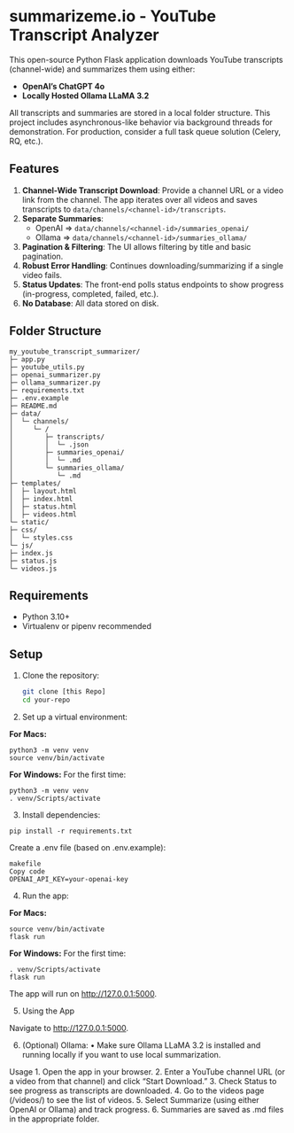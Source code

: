 # summarizeme.io - YouTube Transcript Analyzer

This open-source Python Flask application downloads YouTube transcripts (channel-wide) and summarizes them using either:
- **OpenAI’s ChatGPT 4o**  
- **Locally Hosted Ollama LLaMA 3.2**

All transcripts and summaries are stored in a local folder structure. This project includes asynchronous-like behavior via background threads for demonstration. For production, consider a full task queue solution (Celery, RQ, etc.).

## Features
1. **Channel-Wide Transcript Download**: Provide a channel URL or a video link from the channel. The app iterates over all videos and saves transcripts to `data/channels/<channel-id>/transcripts`.
2. **Separate Summaries**: 
   - OpenAI => `data/channels/<channel-id>/summaries_openai/`
   - Ollama => `data/channels/<channel-id>/summaries_ollama/`
3. **Pagination & Filtering**: The UI allows filtering by title and basic pagination.
4. **Robust Error Handling**: Continues downloading/summarizing if a single video fails.
5. **Status Updates**: The front-end polls status endpoints to show progress (in-progress, completed, failed, etc.).
6. **No Database**: All data stored on disk.

## Folder Structure
```
my_youtube_transcript_summarizer/
├─ app.py
├─ youtube_utils.py
├─ openai_summarizer.py
├─ ollama_summarizer.py
├─ requirements.txt
├─ .env.example
├─ README.md
├─ data/
│  └─ channels/
│     └─ /
│        ├─ transcripts/
│        │  └─ .json
│        ├─ summaries_openai/
│        │  └─ .md
│        └─ summaries_ollama/
│           └─ .md
├─ templates/
│  ├─ layout.html
│  ├─ index.html
│  ├─ status.html
│  ├─ videos.html
└─ static/
├─ css/
│  └─ styles.css
└─ js/
├─ index.js
├─ status.js
└─ videos.js
```

## Requirements
- Python 3.10+
- Virtualenv or pipenv recommended

## Setup

1. Clone the repository:
   ```bash
   git clone [this Repo]
   cd your-repo


2. Set up a virtual environment:

**For Macs:**
```
python3 -m venv venv
source venv/bin/activate
```

**For Windows:**
For the first time:
```
python3 -m venv venv
. venv/Scripts/activate
```

3. Install dependencies:

```
pip install -r requirements.txt
```
Create a .env file (based on .env.example):

```
makefile
Copy code
OPENAI_API_KEY=your-openai-key
```

4. Run the app:

**For Macs:**
```
source venv/bin/activate
flask run
```

**For Windows:**
For the first time:
```
. venv/Scripts/activate
flask run
```

The app will run on http://127.0.0.1:5000.

5. Using the App

Navigate to http://127.0.0.1:5000.


6.	(Optional) Ollama:
•	Make sure Ollama LLaMA 3.2 is installed and running locally if you want to use local summarization.


Usage
	1.	Open the app in your browser.
	2.	Enter a YouTube channel URL (or a video from that channel) and click “Start Download.”
	3.	Check Status to see progress as transcripts are downloaded.
	4.	Go to the videos page (/videos/<channel-id>) to see the list of videos.
	5.	Select Summarize (using either OpenAI or Ollama) and track progress.
	6.	Summaries are saved as .md files in the appropriate folder.


